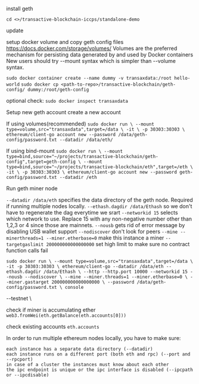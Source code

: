 install geth

`cd <>/transactive-blockchain-iccps/standalone-demo`

update 

setup docker volume and copy geth config files
https://docs.docker.com/storage/volumes/
Volumes are the preferred mechanism for persisting data generated by and used by Docker containers
New users should try --mount syntax which is simpler than --volume syntax.

`sudo docker container create --name dummy -v transaxdata:/root hello-world`
`sudo docker cp <path-to-repo>/transactive-blockchain/geth-config/ dummy:/root/geth-config`
  
optional check: 
`sudo docker inspect transaxdata`

Setup new geth account
create a new account

If using volumes(recommended)
``sudo docker run \
 --mount type=volume,src="transaxdata",target=/data \
  -it \
  -p 30303:30303 \
  ethereum/client-go account new --password /data/geth-config/password.txt --datadir /data/eth/ ``

If using bind-mount
``sudo docker run \
 --mount type=bind,source="~/projects/transactive-blockchain/geth-config",target=geth-config \
 --mount type=bind,source="~/projects/transactive-blockchain/eth",target=/eth \
  -it \
  -p 30303:30303 \
  ethereum/client-go account new --password geth-config/password.txt --datadir /eth ``
  
  
 Run geth miner node
  
``--datadir /data/eth`` specifies the data directory of the geth node. Required if running multiple nodes locally. 
``--ethash.dagdir /data/Ethash`` so we don't have to regenerate the dag everytime we srart
``--networkid 15`` selects which network to use. Replace 15 with any non-negative number other than 1,2,3 or 4 since those are mainnets. 
``--nousb`` gets rid of error message by disabling USB wallet support
``--nodiscover`` don't look for peers
``--mine --minerthreads=1 --miner.etherbase=0`` make this instance a miner
``--targetgaslimit 200000000000000000`` set high limit to make sure no contract function calls fail

``sudo docker run \
  --mount type=volume,src="transaxdata",target=/data \
  -it -p 30303:30303 \
  ethereum/client-go --datadir /data/eth --ethash.dagdir /data/Ethash \
  --http --http.port 10000 --networkid 15 --nousb --nodiscover \
  --mine --miner.threads=1 --miner.etherbase=0 \
  --miner.gastarget 200000000000000000 \
  --password /data/geth-config/password.txt \
  console``
  
  --testnet \
  
 check if miner is accumulating ether  
`web3.fromWei(eth.getBalance(eth.accounts[0]))`

check existing accounts
`eth.accounts`









In order to run multiple ethereum nodes locally, you have to make sure:

    each instance has a separate data directory (--datadir)
    each instance runs on a different port (both eth and rpc) (--port and --rpcport)
    in case of a cluster the instances must know about each other
    the ipc endpoint is unique or the ipc interface is disabled (--ipcpath or --ipcdisable)





